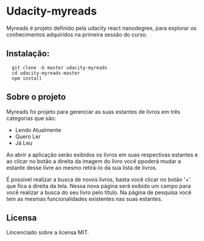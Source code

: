 # Udacity-myreads

Myreads é projeto definido pela udacity react nanodegree, para explorar os conhecimentos adquiridos na primeira sessão do curso.

## Instalação:
````
  git clone -b master udacity-myreads
  cd udacity-myreads-master
  npm install
````
## Sobre o projeto

Myreads foi projeto para gerenciar as suas estantes de livros em três categorias que são:

* Lendo Atualmente
* Quero Ler
* Já Leu

Ao abrir a aplicação serão exibidos os livros em suas respectivas estantes e ao clicar no botão a direita da imagem do livro você ppoderá mudar a estante desse livre ao mesmo retirá-lo da sua lista de livros.

É possível realizar a busca de novos livros, basta você clicar no botão '+' que fica a direita da tela. Nessa nova página será exibido um campo para você realizar a busca do seu livro pelo título. Na página de pesquisa você tem as mesmas funcionalidades existentes nas suas estantes.

## Licensa

Lincenciado sobre a licensa MIT.
